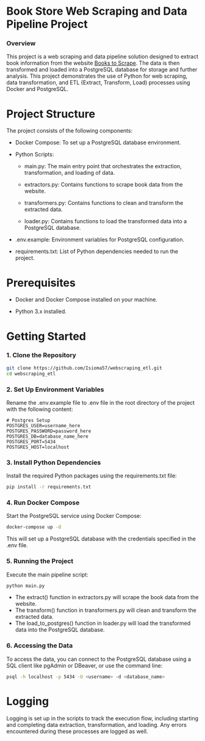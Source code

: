# Book Store Web Scraping and Data Pipeline Project

### Overview

This project is a web scraping and data pipeline solution designed to extract book information from the website [Books to Scrape](https://books.toscrape.com/catalogue/page-1.html). The data is then transformed and loaded into a PostgreSQL database for storage and further analysis. This project demonstrates the use of Python for web scraping, data transformation, and ETL (Extract, Transform, Load) processes using Docker and PostgreSQL.

# Project Structure

The project consists of the following components:

- Docker Compose: To set up a PostgreSQL database environment.

- Python Scripts:

    - main.py: The main entry point that orchestrates the extraction, transformation, and loading of data.
        
    - extractors.py: Contains functions to scrape book data from the website.

    - transformers.py: Contains functions to clean and transform the extracted data.

    - loader.py: Contains functions to load the transformed data into a PostgreSQL database.
    
- .env.example: Environment variables for PostgreSQL configuration.
    
- requirements.txt: List of Python dependencies needed to run the project.

# Prerequisites

- Docker and Docker Compose installed on your machine.

- Python 3.x installed.

# Getting Started

### 1. Clone the Repository
```bash
git clone https://github.com/Isioma57/webscraping_etl.git
cd webscraping_etl
```

### 2. Set Up Environment Variables

Rename the .env.example file to .env file in the root directory of the project with the following content:

```plaintext
# Postgres Setup
POSTGRES_USER=username_here
POSTGRES_PASSWORD=password_here
POSTGRES_DB=database_name_here
POSTGRES_PORT=5434
POSTGRES_HOST=localhost
```

### 3. Install Python Dependencies

Install the required Python packages using the requirements.txt file:

```bash
pip install -r requirements.txt
```

### 4. Run Docker Compose

Start the PostgreSQL service using Docker Compose:

```bash
docker-compose up -d
```

This will set up a PostgreSQL database with the credentials specified in the .env file.

### 5. Running the Project

Execute the main pipeline script:

```bash
python main.py
```
- The extract() function in extractors.py will scrape the book data from the website.
- The transform() function in transformers.py will clean and transform the extracted data.
- The load_to_postgres() function in loader.py will load the transformed data into the PostgreSQL database.

### 6. Accessing the Data

To access the data, you can connect to the PostgreSQL database using a SQL client like pgAdmin or DBeaver, or use the command line:

```bash
psql -h localhost -p 5434 -U <username> -d <database_name>
```

# Logging

Logging is set up in the scripts to track the execution flow, including starting and completing data extraction, transformation, and loading. Any errors encountered during these processes are logged as well.